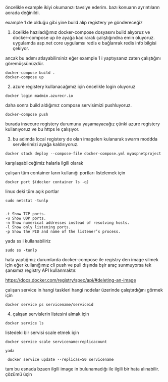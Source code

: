 öncelikle example ikiyi okumanızı tavsiye ederim. bazı konuarın ayrıntıların aorada değinildi.

example 1 de olduğu gibi yine build alıp registery ye göndereceğiz



1. öcelikle hazıladığımız docker-compose dosyasını build alıyoruz ve docker-compose up ile ayağa kadırarak çalıştığındna emin oluyoruz. uygulamda asp.net core uygulamsı redis e bağlanrak redis info bilgisi çekiyor.

ancak bu adımı atlayabilirsiniz eğer example 1 i yaptıysanız zaten çalıştığını göremüşsünüzdür.

```
docker-compose build .
docker-compose up
```
2. azure registery kullanacağımız için öncelikle login oluyoruz


```
docker login madmin.azurecr.io
```

daha sonra build aldığımız compose servisimizi pushluyoruz.

```
docker-compose push 
```

burada insecure registery durumunu yaşamayacağız çünki azure registery kullanıyoruz ve bu https le çalışıyor.

3. bu adımda local registery de olan imagelerı kulanarak swarm moddda servilerimizi ayağa kaldırıyoruz.


```
docker stack deploy --compose-file docker-compose.yml myaspnetproject
```

karşılaşabilceğimiz halarla ilgili olarak

çalışan tüm container ların kullanığı portları listelemek için

```
docker port $(docker container ls -q)
```
linux deki tüm açık portlar

```
sudo netstat -tunlp


-t Show TCP ports.
-u Show UDP ports.
-n Show numerical addresses instead of resolving hosts.
-l Show only listening ports.
-p Show the PID and name of the listener’s process.

```




yada ss i kullanabiliriz

```
sudo ss -tunlp
```



hata yaptığmız durumlarda docker-compose ile registry den image silmek için eğer kullanığımız cli push ve pull dışında bşir araç sunmuyorsa tek şansımız registry API kullanmaktır.

https://docs.docker.com/registry/spec/api/#deleting-an-image


çalışan service in hangi taskleri hangi nodelar üzerinde çalıştırdığını görmek için

```
docker service ps servicename/serviceid
```

4. çalışan servislerin listesini almak için

```
docker service ls
```

listedeki bir servisi scale etmek için

```
docker service scale servicename:replicacount

yada 

 docker service update --replicas=50 servicename

```
tam bu esnada bzaen ilgili image in bulunamadığı ile ilgili bir hata alınabilir.
çözümü üçin



